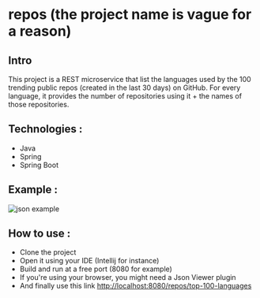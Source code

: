# repos (the project name is vague for a reason)
## Intro
This project is a REST microservice that list the languages used by the 100 trending public repos (created in the last 30 days) on GitHub.
For every language, it provides the number of repositories using it + the names of those repositories.

## Technologies :
- Java
- Spring
- Spring Boot

## Example :
![json example](https://github.com/ahmedElatrouz/repos/tree/main/readme-files/example.png?raw=true)

## How to use : 
- Clone the project
- Open it using your IDE (Intellij for instance)
- Build and run at a free port (8080 for example)
- If you're using your browser, you might need a Json Viewer plugin 
- And finally use this link [http://localhost:8080/repos/top-100-languages](http://localhost:8080/repos/top-100-languages)
